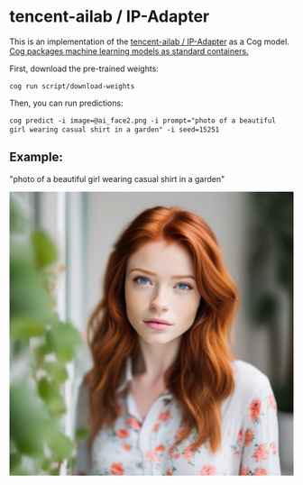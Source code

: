 # tencent-ailab / IP-Adapter

This is an implementation of the [tencent-ailab / IP-Adapter](https://github.com/tencent-ailab/IP-Adapter) as a Cog model. [Cog packages machine learning models as standard containers.](https://github.com/replicate/cog)

First, download the pre-trained weights:

    cog run script/download-weights

Then, you can run predictions:

    cog predict -i image=@ai_face2.png -i prompt="photo of a beautiful girl wearing casual shirt in a garden" -i seed=15251

## Example:

"photo of a beautiful girl wearing casual shirt in a garden"

![alt text](output.0.png)
